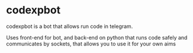# codexpbot
codexpbot is a bot that allows run code in telegram.

Uses front-end for bot, and back-end on python that runs code safely and communicates by sockets, that allows you to use it for your own aims
